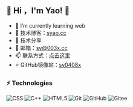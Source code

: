 


## 👀  Hi ，I'm Yao! :wave:

- 🌱 I’m currently learning web
- 🏡 技术博客：<a href="https://syao.cc" target="_blank">syao.cc</a>   
- 🌱 技术分享
- 💬 邮箱：sy@003x.cc
- 📫 联系方式：<a href="http://wpa.qq.com/msgrd?v=3&uin=5921397&site=qq&menu=yes" target="_blank">点击这里</a>   
- ⭐️ GitHub镜像站：<a href="https://github.com/sy0408x" target="_blank">sy0408x</a>   



### ⚡ Technologies  

![CSS](https://img.shields.io/badge/-C-00599C?style=flat-square&logo=C)
![C++](https://img.shields.io/badge/-C++-00599C?style=flat-square&logo=C)
![HTML5](https://img.shields.io/badge/-HTML5-E34F26?style=flat-square&logo=html5&logoColor=white)
![Git](https://img.shields.io/badge/-Git-black?style=flat-square&logo=git)
![GitHub](https://img.shields.io/badge/-GitHub-181717?style=flat-square&logo=github)
![Gitee](https://img.shields.io/badge/-Gitee-181717?style=flat-square&logo=gitee)  

